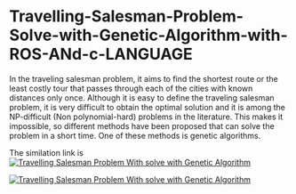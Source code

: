 # Travelling-Salesman-Problem-Solve-with-Genetic-Algorithm-with-ROS-ANd-c-LANGUAGE
In the traveling salesman problem, it aims to find the shortest route or the least costly tour that passes
through each of the cities with known distances only once. Although it is easy to define the traveling salesman problem, 
it is very difficult to obtain the optimal solution and it is among the NP-difficult (Non polynomial-hard) problems in the literature.
This makes it impossible, so different methods have been proposed that can solve the problem in a short time. One of these methods is genetic algorithms.

The similation link is [![Travelling Salesman Problem With solve with Genetic Algorithm](https://youtube/cky7MUPLHWg.jpg)](https://youtu.be/cky7MUPLHWg)

[![Travelling Salesman Problem With solve with Genetic Algorithm](https://img.https://www.youtube.com/watchv=cky7MUPLHWg&feature=youtu.be&ab_channel=Abdulsamet1.jpg)](https://youtu.be/cky7MUPLHWg "Travelling Salesman Problem With solve with Genetic Algorithm")
